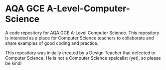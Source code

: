 # AQA GCE A-Level-Computer-Science
A code repository for AQA GCE A-Level Computer Science. This repository is intended as a place for Computer Science teachers to collaborate and share examples of good coding and practice.

This repository was initially created by a Design Teacher that defected to Computer Science. He is not a Computer Science speicalist (yet), so please be kind!
